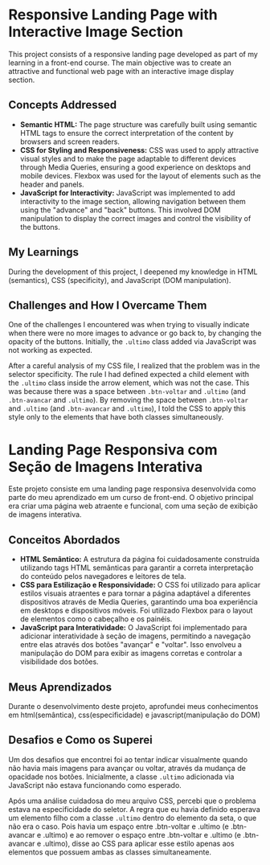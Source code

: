 # Responsive Landing Page with Interactive Image Section

This project consists of a responsive landing page developed as part of my learning in a front-end course. The main objective was to create an attractive and functional web page with an interactive image display section.

## Concepts Addressed

* **Semantic HTML:** The page structure was carefully built using semantic HTML tags to ensure the correct interpretation of the content by browsers and screen readers.
* **CSS for Styling and Responsiveness:** CSS was used to apply attractive visual styles and to make the page adaptable to different devices through Media Queries, ensuring a good experience on desktops and mobile devices. Flexbox was used for the layout of elements such as the header and panels.
* **JavaScript for Interactivity:** JavaScript was implemented to add interactivity to the image section, allowing navigation between them using the "advance" and "back" buttons. This involved DOM manipulation to display the correct images and control the visibility of the buttons.

## My Learnings

During the development of this project, I deepened my knowledge in HTML (semantics), CSS (specificity), and JavaScript (DOM manipulation).

## Challenges and How I Overcame Them

One of the challenges I encountered was when trying to visually indicate when there were no more images to advance or go back to, by changing the opacity of the buttons. Initially, the `.ultimo` class added via JavaScript was not working as expected.

After a careful analysis of my CSS file, I realized that the problem was in the selector specificity. The rule I had defined expected a child element with the `.ultimo` class inside the arrow element, which was not the case. This was because there was a space between `.btn-voltar` and `.ultimo` (and `.btn-avancar` and `.ultimo`). By removing the space between `.btn-voltar` and `.ultimo` (and `.btn-avancar` and `.ultimo`), I told the CSS to apply this style only to the elements that have both classes simultaneously.

# Landing Page Responsiva com Seção de Imagens Interativa

Este projeto consiste em uma landing page responsiva desenvolvida como parte do meu aprendizado em um curso de front-end. O objetivo principal era criar uma página web atraente e funcional, com uma seção de exibição de imagens interativa.

## Conceitos Abordados

* **HTML Semântico:** A estrutura da página foi cuidadosamente construída utilizando tags HTML semânticas para garantir a correta interpretação do conteúdo pelos navegadores 
e leitores de tela.
* **CSS para Estilização e Responsividade:** O CSS foi utilizado para aplicar estilos visuais atraentes e para tornar a página adaptável a diferentes dispositivos através 
de Media Queries, garantindo uma boa experiência em desktops e dispositivos móveis. Foi utilizado Flexbox para o layout de elementos como o cabeçalho e os painéis.
* **JavaScript para Interatividade:** O JavaScript foi implementado para adicionar interatividade à seção de imagens, permitindo a navegação entre elas através dos botões "avançar" e "voltar". Isso envolveu a manipulação do DOM para exibir as imagens corretas e controlar a visibilidade dos botões.

## Meus Aprendizados

Durante o desenvolvimento deste projeto, aprofundei meus conhecimentos em html(semântica), css(especificidade) e javascript(manipulação do DOM)

## Desafios e Como os Superei

Um dos desafios que encontrei foi ao tentar indicar visualmente quando não havia mais imagens para avançar ou voltar, através da mudança de opacidade nos botões. 
Inicialmente, a classe `.ultimo` adicionada via JavaScript não estava funcionando como esperado.

Após uma análise cuidadosa do meu arquivo CSS, percebi que o problema estava na especificidade do seletor. A regra que eu havia definido esperava um elemento filho com a classe `.ultimo` dentro do elemento da seta, o que não era o caso. Pois havia um espaço entre .btn-voltar e .ultimo (e .btn-avancar e .ultimo) e ao remover o espaço entre .btn-voltar e .ultimo (e .btn-avancar e .ultimo), disse ao CSS para aplicar esse estilo apenas aos elementos que possuem ambas as classes simultaneamente.
